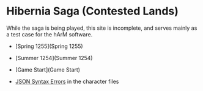 # Hibernia Saga (Contested Lands)

While the saga is being played, this site is incomplete, and serves mainly as a test case for the hArM software.

+ [Spring 1255](Spring 1255)
+ [Summer 1254](Summer 1254)
+ [Game Start](Game Start)

+ [JSON Syntax Errors](syntaxcheck.txt) in the character files
